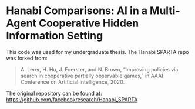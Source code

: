 
# Hanabi Comparisons: AI in a Multi-Agent Cooperative Hidden Information Setting

This code was used for my undergraduate thesis. The Hanabi SPARTA repo was forked from:


> A. Lerer, H. Hu, J. Foerster, and N. Brown, “Improving policies via
> search in cooperative partially observable games,” in AAAI Conference
> on Artificial Intelligence, 2020.

The original repository can be found at: https://github.com/facebookresearch/Hanabi_SPARTA
